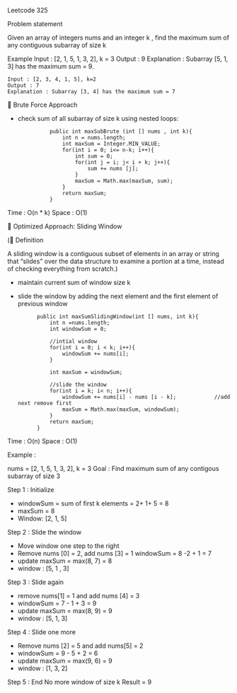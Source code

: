 Leetcode 325

Problem statement

Given an array of integers nums and an integer k , find the maximum sum of any contiguous subarray of size k

Example 
    Input : [2, 1, 5, 1, 3, 2], k = 3
    Output : 9
    Explanation : Subarray [5, 1, 3] has the maximum sum = 9.

    Input : [2, 3, 4, 1, 5], k=2
    Output : 7
    Explanation : Subarray [3, 4] has the maximum sum = 7

🔹 Brute Force Approach

- check sum of all subarray of size k using nested loops:

                public int maxSubBrute (int [] nums , int k){
                    int n = nums.length;
                    int maxSum = Integer.MIN_VALUE;
                    for(int i = 0; i<= n-k; i++){
                        int sum = 0;
                        for(int j = i; j< i + k; j++){
                            sum += nums [j];
                        }
                        maxSum = Math.max(maxSum, sum);
                    }
                    return maxSum;
                }

Time : O(n * k)
Space : O(1)

🔹 Optimized Approach: Sliding Window

(📌 Definition

A sliding window is a contiguous subset of elements in an array or string that “slides” over the data structure to examine a portion at a time, instead of checking everything from scratch.)

- maintain current sum of window size k
- slide the window by adding the next element and the first element of previous window

            public int maxSumSlidingWindow(int [] nums, int k){
                int n =nums.length;
                int windowSum = 0;

                //intial window
                for(int i = 0; i < k; i++){
                    windowSum += nums[i];
                }

                int maxSum = windowSum;

                //slide the window
                for(int i = k; i< n; i++){
                    windowSum += nums[i] - nums [i - k];            //add next remove first
                    maxSum = Math.max(maxSum, windowSum);
                }
                return maxSum;
            }
Time : O(n)
Space : O(1)

Example : 

nums = [2, 1, 5, 1, 3, 2], k = 3
Goal : Find maximum sum of any contigous subarray of size 3

Step 1 : Initialize

- windowSum = sum of first k elements = 2+ 1+ 5 = 8
- maxSum = 8
- Window: [2, 1, 5]

Step 2 : Slide the window

- Move window one step to the right
- Remove nums [0] = 2, add nums [3] = 1
  windowSum = 8 -2 + 1 = 7
- update maxSum = max(8, 7) = 8
- window : [5, 1 , 3]

Step 3 : Slide again 
- remove nums[1] = 1 and add nums [4] = 3
- windowSum = 7 - 1 + 3 = 9
- update maxSum = max(8, 9) = 9 
- window : [5, 1, 3] 

Step 4 : Slide one more
- Remove nums [2] = 5 and add nums[5] = 2
- windowSum = 9 - 5 + 2 = 6
- update maxSum = max(9, 6) = 9
- window : [1, 3, 2]

Step 5 : End
No more window of size k
Result = 9

